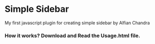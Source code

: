 # Simple Sidebar
My first javascript plugin for creating simple sidebar
by Alfian Chandra
<h3>How it works? Download and Read the Usage.html file.</h3>
